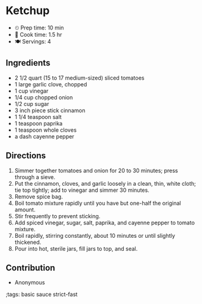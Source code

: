 # Ketchup

- ⏲ Prep time: 10 min
- 🍳 Cook time: 1.5 hr
- 🍽 Servings: 4

## Ingredients

- 2 1/2 quart (15 to 17 medium-sized) sliced tomatoes
- 1 large garlic clove, chopped
- 1 cup vinegar
- 1/4 cup chopped onion
- 1/2 cup sugar
- 3 inch piece stick cinnamon
- 1 1/4 teaspoon salt
- 1 teaspoon paprika
- 1 teaspoon whole cloves
- a dash cayenne pepper

## Directions

1. Simmer together tomatoes and onion for 20 to 30 minutes; press through a sieve.
2. Put the cinnamon, cloves, and garlic loosely in a clean, thin, white cloth; tie top tightly; add to vinegar and simmer 30 minutes.
3. Remove spice bag.
4. Boil tomato mixture rapidly until you have but one-half the original amount.
5. Stir frequently to prevent sticking.
6. Add spiced vinegar, sugar, salt, paprika, and cayenne pepper to tomato mixture.
7. Boil rapidly, stirring constantly, about 10 minutes or until slightly thickened.
8. Pour into hot, sterile jars, fill jars to top, and seal.

## Contribution

- Anonymous

;tags: basic sauce strict-fast
